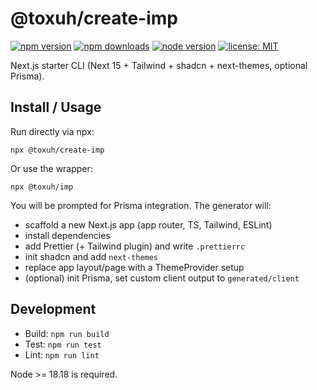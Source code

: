 # @toxuh/create-imp

[![npm version](https://img.shields.io/npm/v/@toxuh/create-imp?logo=npm)](https://www.npmjs.com/package/@toxuh/create-imp)
[![npm downloads](https://img.shields.io/npm/dm/@toxuh/create-imp)](https://www.npmjs.com/package/@toxuh/create-imp)
[![node version](https://img.shields.io/node/v/@toxuh/create-imp)](https://www.npmjs.com/package/@toxuh/create-imp)
[![license: MIT](https://img.shields.io/badge/license-MIT-green.svg)](https://github.com/toxuh/imp/blob/main/LICENSE)

Next.js starter CLI (Next 15 + Tailwind + shadcn + next-themes, optional Prisma).

## Install / Usage

Run directly via npx:

```
npx @toxuh/create-imp
```

Or use the wrapper:

```
npx @toxuh/imp
```

You will be prompted for Prisma integration. The generator will:

- scaffold a new Next.js app (app router, TS, Tailwind, ESLint)
- install dependencies
- add Prettier (+ Tailwind plugin) and write `.prettierrc`
- init shadcn and add `next-themes`
- replace app layout/page with a ThemeProvider setup
- (optional) init Prisma, set custom client output to `generated/client`

## Development

- Build: `npm run build`
- Test: `npm run test`
- Lint: `npm run lint`

Node >= 18.18 is required.
